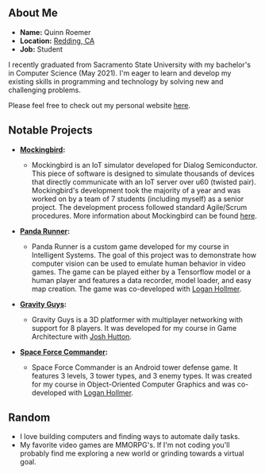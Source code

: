 ## About Me
* **Name:** Quinn Roemer
* **Location:** <a href="https://www.google.com/maps/place/Redding,+CA">Redding, CA</a>
* **Job:** Student

I recently graduated from Sacramento State University with my bachelor's in Computer Science (May 2021). I'm eager to learn and develop my existing skills in programming and technology by solving new and challenging problems.

Please feel free to check out my personal website <a href="https://warthog710.github.io/">here</a>.

## Notable Projects

* **<a href="https://yang_sacstate.gitlab.io/fall2020_null/">Mockingbird</a>:**
  * Mockingbird is an IoT simulator developed for Dialog Semiconductor. This piece of software is designed to simulate thousands of devices that directly communicate with an IoT server over u60 (twisted pair). Mockingbird's development took the majority of a year and was worked on by a team of 7 students (including myself) as a senior project. The development process followed standard Agile/Scrum procedures. More information about Mockingbird can be found <a href="https://yang_sacstate.gitlab.io/fall2020_null/">here</a>. 

* **<a href="https://github.com/Warthog710/CSC180-Final-Platformer">Panda Runner</a>:**
  * Panda Runner is a custom game developed for my course in Intelligent Systems. The goal of this project was to demonstrate how computer vision can be used to emulate human behavior in video games. The game can be played either by a Tensorflow model or a human player and features a data recorder, model loader, and easy map creation. The game was co-developed with <a href="https://github.com/LoganHollmer">Logan Hollmer</a>.

* **<a href="https://github.com/Warthog710/CSC165-gravity-guys">Gravity Guys</a>:** 
  *  Gravity Guys is a 3D platformer with multiplayer networking with support for 8 players. It was developed for my course in Game Architecture with <a href="https://github.com/JoshHuttonCode">Josh Hutton</a>.

* **<a href="https://github.com/Warthog710/Tower-Defense-Game">Space Force Commander</a>:**
  * Space Force Commander is an Android tower defense game. It features 3 levels, 3 tower types, and 3 enemy types. It was created for my course in Object-Oriented Computer Graphics and was co-developed with <a href="https://github.com/LoganHollmer">Logan Hollmer</a>.

## Random
* I love building computers and finding ways to automate daily tasks.
* My favorite video games are MMORPG's. If I'm not coding you'll probably find me exploring a new world or grinding towards a virtual goal.
